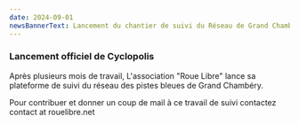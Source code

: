 ```yaml
---
date: 2024-09-01
newsBannerText: Lancement du chantier de suivi du Réseau de Grand Chambéry par Roue Libre
---
```


### Lancement officiel de Cyclopolis
Après plusieurs mois de travail, L'association "Roue Libre" lance sa plateforme de suivi du réseau des pistes bleues de Grand Chambéry.

Pour contribuer et donner un coup de mail à ce travail de suivi contactez contact at rouelibre.net